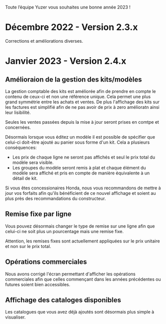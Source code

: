 Toute l’équipe Yuzer vous souhaites une bonne année 2023 !

# Décembre 2022 - Version 2.3.x

Corrections et améliorations diverses.

# Janvier 2023 - Version 2.4.x

## Amélioraion de la gestion des kits/modèles

La gestion comptable des kits est améliorée afin de prendre en compte le contenu de ceux-ci et non une référence unique. Cela permet une plus grand symmétrie entre les achats et ventes.
De plus l'affichage des kits sur les factures est simplifié afin de ne pas avoir de prix à zero amélioratn ainsi leur lisibilité.

Seules les ventes passées depuis la mise à jour seront prises en comtpe et concernées.

Désormais lorsque vous éditez un modèle il est possible de spécifier que celui-ci doit-être ajouté au panier sous forme d'un kit. Cela a plusieurs conséquences:
 - Les prix de chaque ligne ne seront pas affichés et seul le prix total du modèle sera visible.
 - Les groupes du modèle seront remis à plat et chaque élément du modèle sera affiché et pris en compte de manière équivalente à un détail de kit.

<div class="alert alert-info">
Si vous êtes concessionaires Honda, nous vous recommandons de mettre à jour vos forfaits afin qu'ils bénéficient de ce nouvel affichage et soient au plus près des recommandations du constructeur.
</div>

## Remise fixe par ligne

Vous pouvez désormais changer le type de remise sur une ligne afin que celui-ci ne soit plus un pourcentage mais une remise fixe.

<div class="alert alert-warning">
Attention, les remises fixes sont actuellement appliquées sur le prix unitaire et non sur le prix total.
</div>

## Opérations commerciales

Nous avons corrigé l'écran permettant d'afficher les opérations commerciales afin que celles commençant dans les années précédentes ou futures soient bien accessibles.

## Affichage des cataloges disponibles

Les catalogues que vous avez déjà ajoutés sont désormais plus simple à visualiser.

